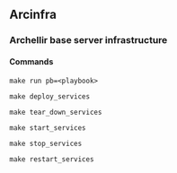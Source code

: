 ## Arcinfra
### Archellir base server infrastructure

#### Commands

```shell
make run pb=<playbook>
```

```shell
make deploy_services
```

```shell
make tear_down_services
```

```shell
make start_services
```

```shell
make stop_services
```

```shell
make restart_services
```
